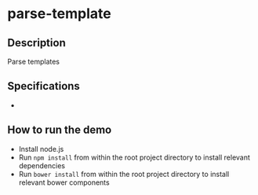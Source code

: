 parse-template
=====================================
## Description
Parse templates

## Specifications
-

## How to run the demo
* Install node.js
* Run `npm install` from within the root project directory to install relevant dependencies
* Run `bower install` from within the root project directory to install relevant bower components

